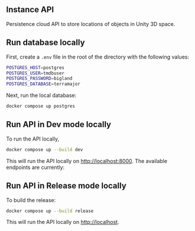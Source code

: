 Instance API
---

Persistence cloud API to store locations of objects in Unity 3D space.

## Run database locally
First, create a `.env` file in the root of the directory with the following values:

```bash
POSTGRES_HOST=postgres
POSTGRES_USER=tmdbuser
POSTGRES_PASSWORD=bigland
POSTGRES_DATABASE=terramajor
```

Next, run the local database:

```bash
docker compose up postgres
```

## Run API in Dev mode locally
To run the API locally,

```bash
docker compose up --build dev
```

This will run the API locally on [http://localhost:8000](http://localhost:8000). The available endpoints are currently:

## Run API in Release mode locally 

To build the release:

```bash
docker compose up --build release
```

This will run the API locally on [http://localhost](http://localhost). 
